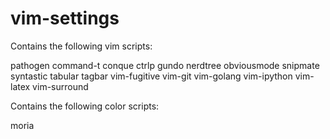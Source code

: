 vim-settings
============

Contains the following vim scripts:

pathogen
command-t
conque
ctrlp
gundo
nerdtree
obviousmode
snipmate
syntastic
tabular
tagbar
vim-fugitive
vim-git
vim-golang
vim-ipython
vim-latex
vim-surround

Contains the following color scripts:

moria

